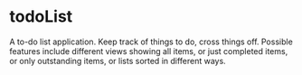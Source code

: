 # todoList
A to-do list application. Keep track of things to do, cross things off.  Possible features include different views showing all items, or just completed items, or only outstanding items, or lists sorted in different ways.
